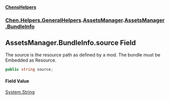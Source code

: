 
#### [ChensHelpers](./index 'index')

### [Chen.Helpers.GeneralHelpers](./Chen-Helpers-GeneralHelpers 'Chen.Helpers.GeneralHelpers').[AssetsManager](./Chen-Helpers-GeneralHelpers-AssetsManager 'Chen.Helpers.GeneralHelpers.AssetsManager').[AssetsManager.BundleInfo](./Chen-Helpers-GeneralHelpers-AssetsManager-BundleInfo 'Chen.Helpers.GeneralHelpers.AssetsManager.BundleInfo')

## AssetsManager.BundleInfo.source Field
The source is the resource path as defined by a mod. The bundle must be Embedded as Resource.  
```csharp
public string source;
```

#### Field Value
[System.String](https://docs.microsoft.com/en-us/dotnet/api/System.String 'System.String')  

